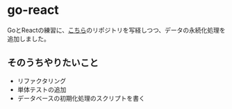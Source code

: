 # go-react

GoとReactの練習に、[こちら](https://github.com/ueokande/go-react-boilerplate)のリポジトリを写経しつつ、データの永続化処理を追加しました。

## そのうちやりたいこと
- リファクタリング
- 単体テストの追加
- データベースの初期化処理のスクリプトを書く
